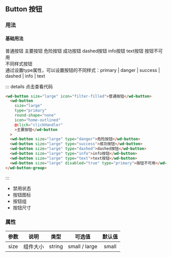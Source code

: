 ## Button 按钮
### 用法
#### 基础用法
<div class="component-box">
  <div class="component-box-top">
    <wd-button-group>
      <wd-button size="large" icon="filter-filled">普通按钮</wd-button>
      <wd-button
        size="large"
        type="primary"
        round-shape="none"
        icon="home-outlined"
        @click="clickHandler"
        >主要按钮</wd-button
      >
      <wd-button size="large" type="danger">危险按钮</wd-button>
      <wd-button size="large" type="success">成功按钮</wd-button>
      <wd-button size="large" type="dashed">dashed按钮</wd-button>
      <wd-button size="large" type="info">info按钮</wd-button>
      <wd-button size="large" type="text">text按钮</wd-button>
      <wd-button size="large" disabled="true" type="primary">按钮不可用</wd-button>
    </wd-button-group>
  </div>
  <div class="component-box-bottom">
    <div class="component-title">不同样式按钮</div>
    <div class="component-desc">
      通过设置type属性，可以设置按钮的不同样式：primary | danger | success |
      dashed | info | text
    </div>
  </div>
</div>   

::: details 点击查看代码 
```html
<wd-button size="large" icon="filter-filled">普通按钮</wd-button>
  <wd-button
    size="large"
    type="primary"
    round-shape="none"
    icon="home-outlined"
    @click="clickHandler"
    >主要按钮</wd-button
  >
  <wd-button size="large" type="danger">危险按钮</wd-button>
  <wd-button size="large" type="success">成功按钮</wd-button>
  <wd-button size="large" type="dashed">dashed按钮</wd-button>
  <wd-button size="large" type="info">info按钮</wd-button>
  <wd-button size="large" type="text">text按钮</wd-button>
  <wd-button size="large" disabled="true" type="primary">按钮不可用</wd-button>
</wd-button-group>
```
:::

* 禁用状态
* 按钮图标
* 按钮组
* 按钮尺寸
### 属性
| 参数 | 说明 | 类型 | 可选值 | 默认值 |
| :--: | :--: | :--: | :--: | :--: |
| size | 组件大小 | string | small / large | small |
